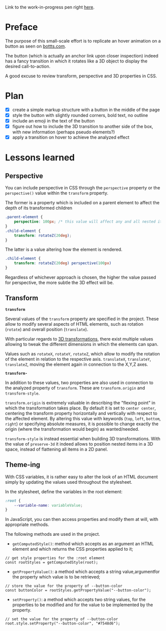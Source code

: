 Link to the work-in-progress pen right [here](https://codepen.io/borntofrappe/full/BreORo/).

# Preface 

The purpose of this small-scale effort is to replicate an hover animation on a button as seen on [bottts.com](https://bottts.com/).

The button (which is actually an anchor link upon closer inspection) indeed has a fancy transition in which it rotates like a 3D object to display the desired call-to-action.

A good excuse to review transform, perspective and 3D properties in CSS.

# Plan

- [x] create a simple markup structure with a button in the middle of the page
- [x] style the button with slightly rounded corners, bold text, no outline
- [x] include an emoji in the text of the button
- [x] figure out how to include the 3D transition to another side of the box, with new information (perhaps pseudo elements?)
- [x] apply a transition on hover to achieve the analyzed effect

# Lessons learned

## Perspective

You can include perspective in CSS through the `perspective` property or the `perspective()` value within the `transform` property.

The former is a property which is included on a parent element to affect the depth of its transformed children

```CSS
.parent-element {
    perspective: 100px; /* this value will affect any and all nested items, anchoring them to the same vanishing point */
}
.child-element {
    transform: rotateZ(20deg);
}
```

The latter is a value altering how the element is rendered.


```CSS
.child-element {
    transform: rotateZ(20deg) perspective(100px)
}
```

Regardless of whichever approach is chosen, the higher the value passed for perspective, the more subtle the 3D effect will be.


## Transform

**`transform`**

Several values of the `transform` property are specified in the project. These allow to modify several aspects of HTML elements, such as rotation (`rotate`) and overall position (`translate`).

With particular regards to [3D transformations](https://css-tricks.com/almanac/properties/t/transform/#article-header-id-6), there exist multiple values allowing to tweak the different dimensions in which the elements can span.

Values such as `rotateX`, `rotateY`, `rotateZ`, which allow to modify the rotation of the element in relation to the respective axis. `translateX`, `translateY`, `translateZ`, moving the element again in connection to the X,Y,Z axes.

**`transform-`**

In addition to these values, two properties are also used in connection to the analyzed property of `transform`. These are `transform.origin` and `transform-style`.

`transform.origin` is extremely valuable in describing the "flexing point" in which the transformation takes place. By default it is set to `center center`, centering the transform property horizontally and vertically with respect to the affected element. By altering this value with keywords (`top`, `left`, `bottom`, `right`) or specifying absolute measures, it is possible to change exactly the origin (where the transformation would begin) as wanted/needed.

`transform-style` is instead essential when building 3D transformations. With the value of `preserve-3d` it indeed allows to position nested items in a 3D space, instead of flattening all items in a 2D panel.

## Theme-ing

With CSS variables, it is rather easy to alter the look of an HTML document simply by updating the values used throughout the stylesheet.

In the stylesheet, define the variables in the root element:

```CSS
:root {
    --variable-name: variableValue;
}
```

In JavaScript, you can then access properties and modify them at will, with appropriate methods.

The following methods are used in the project.

- `getComputedStyle()`: method which accepts as an argument an HTML element and which returns the CSS properties applied to it;

```JS
// get style properties for the :root element
const rootStyles = getComputedStyle(root);
```

- `getPropertyValue()`: a method which accepts a string value,argumentfor the property which value is to be retrieved;

```JS
// store the value for the property of --button-color 
const buttonColor = rootStyles.getPropertyValue("--button-color");
```

- `setProperty()`: a method which accepts two string values, for the properties to be modified and for the value to be implemented by the property.

```JS
// set the value for the property of --button-color
root.style.setProperty("--button-color", "#7548d6");
```


